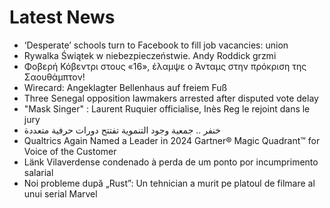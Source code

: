 # Latest News
-  ‘Desperate’ schools turn to Facebook to fill job vacancies: union
-  Rywalka Świątek w niebezpieczeństwie. Andy Roddick grzmi
-  Φοβερή Κόβεντρι στους «16», έλαμψε ο Άνταμς στην πρόκριση της Σαουθάμπτον!
-  Wirecard: Angeklagter Bellenhaus auf freiem Fuß
-  Three Senegal opposition lawmakers arrested after disputed vote delay
-  "Mask Singer" : Laurent Ruquier officialise, Inès Reg le rejoint dans le jury
-  خنفر .. جمعية وجود التنموية تفتتح دورات حرفية متعددة
-  Qualtrics Again Named a Leader in 2024 Gartner® Magic Quadrant™ for Voice of the Customer
-  Länk Vilaverdense condenado à perda de um ponto por incumprimento salarial
-  Noi probleme după „Rust”: Un tehnician a murit pe platoul de filmare al unui serial Marvel
